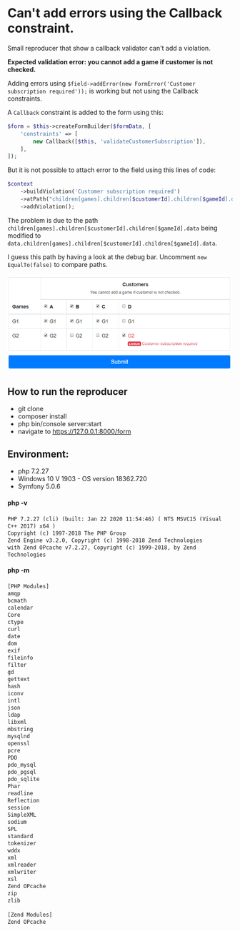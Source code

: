 # Can't add errors using the Callback constraint.
Small reproducer that show a callback validator can't add a violation.

**Expected validation error: you cannot add a game if customer is not checked.**

Adding errors using `$field->addError(new FormError('Customer subscription required'));` is working but not using the Callback constraints.

A `Callback` constraint is added to the form using this:

```php
$form = $this->createFormBuilder($formData, [
    'constraints' => [
        new Callback([$this, 'validateCustomerSubscription']),
    ],
]);
```
But it is not possible to attach error to the field using this lines of code:

```php
$context
    ->buildViolation('Customer subscription required')
    ->atPath("children[games].children[$customerId].children[$gameId].data")
    ->addViolation();
```

The problem is due to the path `children[games].children[$customerId].children[$gameId].data` being modified to `data.children[games].children[$customerId].children[$gameId].data`.

I guess this path by having a look at the debug bar. Uncomment `new EqualTo(false)` to compare paths.

 ![](image.png)
 

## How to run the reproducer

* git clone
* composer install
* php bin/console server:start
* navigate to https://127.0.0.1:8000/form

## Environment:

* php 7.2.27
* Windows 10 V 1903 - OS version 18362.720
* Symfony 5.0.6

#### php -v

```
PHP 7.2.27 (cli) (built: Jan 22 2020 11:54:46) ( NTS MSVC15 (Visual C++ 2017) x64 )
Copyright (c) 1997-2018 The PHP Group
Zend Engine v3.2.0, Copyright (c) 1998-2018 Zend Technologies
with Zend OPcache v7.2.27, Copyright (c) 1999-2018, by Zend Technologies
``` 

#### php -m

```
[PHP Modules]
amqp
bcmath
calendar
Core
ctype
curl
date
dom
exif
fileinfo
filter
gd
gettext
hash
iconv
intl
json
ldap
libxml
mbstring
mysqlnd
openssl
pcre
PDO
pdo_mysql
pdo_pgsql
pdo_sqlite
Phar
readline
Reflection
session
SimpleXML
sodium
SPL
standard
tokenizer
wddx
xml
xmlreader
xmlwriter
xsl
Zend OPcache
zip
zlib

[Zend Modules]
Zend OPcache
```